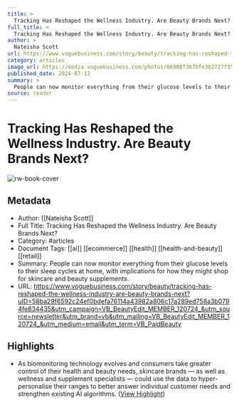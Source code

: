 ```yaml
---
title: >
  Tracking Has Reshaped the Wellness Industry. Are Beauty Brands Next?
full_title: >
  Tracking Has Reshaped the Wellness Industry. Are Beauty Brands Next?
author: >
  Nateisha Scott
url: https://www.voguebusiness.com/story/beauty/tracking-has-reshaped-the-wellness-industry-are-beauty-brands-next?uID=58ba29f6592c24ef0bdefa76114a43982a806c17a289ed758a3b0794fe834435&utm_campaign=VB_BeautyEdit_MEMBER_120724_&utm_source=newsletter&utm_brand=vb&utm_mailing=VB_BeautyEdit_MEMBER_120724_&utm_medium=email&utm_term=VB_PaidBeauty
category: articles
image_url: https://media.voguebusiness.com/photos/66900f367bfe362727f55207/16:9/w_1280,c_limit/WELLNESS-TRACKING-VOGUEBUS-11724-SOCIAL_NEWSLETTER.jpg
published_date: 2024-07-12
summary: >
  People can now monitor everything from their glucose levels to their sleep cycles at home, with implications for how they might shop for skincare and beauty supplements.
source: reader
---
```

# Tracking Has Reshaped the Wellness Industry. Are Beauty Brands Next?

![rw-book-cover](https://media.voguebusiness.com/photos/66900f367bfe362727f55207/16:9/w_1280,c_limit/WELLNESS-TRACKING-VOGUEBUS-11724-SOCIAL_NEWSLETTER.jpg)

## Metadata
- Author: [[Nateisha Scott]]
- Full Title: Tracking Has Reshaped the Wellness Industry. Are Beauty Brands Next?
- Category: #articles
- Document Tags: [[ai]] [[ecommerce]] [[health]] [[health-and-beauty]] [[retail]] 
- Summary: People can now monitor everything from their glucose levels to their sleep cycles at home, with implications for how they might shop for skincare and beauty supplements.
- URL: https://www.voguebusiness.com/story/beauty/tracking-has-reshaped-the-wellness-industry-are-beauty-brands-next?uID=58ba29f6592c24ef0bdefa76114a43982a806c17a289ed758a3b0794fe834435&utm_campaign=VB_BeautyEdit_MEMBER_120724_&utm_source=newsletter&utm_brand=vb&utm_mailing=VB_BeautyEdit_MEMBER_120724_&utm_medium=email&utm_term=VB_PaidBeauty

## Highlights
- As biomonitoring technology evolves and consumers take greater control of their health and beauty needs, skincare brands — as well as wellness and supplement specialists — could use the data to hyper-personalise their ranges to better answer individual customer needs and strengthen existing AI algorithms. ([View Highlight](https://read.readwise.io/read/01j2k7kpe0pzc67kye9tqbts03))


